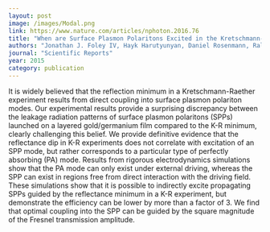 ```yaml
---
layout: post
image: /images/Modal.png
link: https://www.nature.com/articles/nphoton.2016.76
title: "When are Surface Plasmon Polaritons Excited in the Kretschmann-Raether Configuration?"
authors: "Jonathan J. Foley IV, Hayk Harutyunyan, Daniel Rosenmann, Ralu Divan, Gary P. Wiederrecht, and Stephen K. Gray" 
journal: "Scientific Reports"
year: 2015
category: publication
---
```

It is widely believed that the reflection minimum in a Kretschmann-Raether experiment results from direct coupling into surface plasmon polariton modes. Our experimental results provide a surprising discrepancy between the leakage radiation patterns of surface plasmon polaritons (SPPs) launched on a layered gold/germanium film compared to the K-R minimum, clearly challenging this belief. We provide definitive evidence that the reflectance dip in K-R experiments does not correlate with excitation of an SPP mode, but rather corresponds to a particular type of perfectly absorbing (PA) mode. Results from rigorous electrodynamics simulations show that the PA mode can only exist under external driving, whereas the SPP can exist in regions free from direct interaction with the driving field. These simulations show that it is possible to indirectly excite propagating SPPs guided by the reflectance minimum in a K-R experiment, but demonstrate the efficiency can be lower by more than a factor of 3. We find that optimal coupling into the SPP can be guided by the square magnitude of the Fresnel transmission amplitude.

